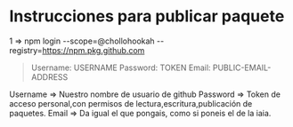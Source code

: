 # Instrucciones para publicar paquete
1 => npm login --scope=@chollohookah --registry=https://npm.pkg.github.com

> Username: USERNAME
> Password: TOKEN
> Email: PUBLIC-EMAIL-ADDRESS

Username => Nuestro nombre de usuario de github
Password => Token de acceso personal,con permisos de lectura,escritura,publicación de paquetes.
Email => Da igual el que pongais, como si poneis el de la iaia.